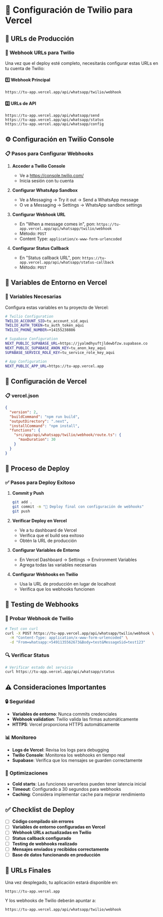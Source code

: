 # 🔧 Configuración de Twilio para Vercel

## 🚀 **URLs de Producción**

### 📱 **Webhook URLs para Twilio**
Una vez que el deploy esté completo, necesitarás configurar estas URLs en tu cuenta de Twilio:

#### 1️⃣ **Webhook Principal**
```
https://tu-app.vercel.app/api/whatsapp/twilio/webhook
```

#### 2️⃣ **URLs de API**
```
https://tu-app.vercel.app/api/whatsapp/send
https://tu-app.vercel.app/api/whatsapp/status
https://tu-app.vercel.app/api/whatsapp/config
```

## ⚙️ **Configuración en Twilio Console**

### 📋 **Pasos para Configurar Webhooks**

1. **Acceder a Twilio Console**
   - Ve a https://console.twilio.com/
   - Inicia sesión con tu cuenta

2. **Configurar WhatsApp Sandbox**
   - Ve a Messaging → Try it out → Send a WhatsApp message
   - O ve a Messaging → Settings → WhatsApp sandbox settings

3. **Configurar Webhook URL**
   - En "When a message comes in", pon: `https://tu-app.vercel.app/api/whatsapp/twilio/webhook`
   - Método: `POST`
   - Content Type: `application/x-www-form-urlencoded`

4. **Configurar Status Callback**
   - En "Status callback URL", pon: `https://tu-app.vercel.app/api/whatsapp/status-callback`
   - Método: `POST`

## 🔐 **Variables de Entorno en Vercel**

### 📝 **Variables Necesarias**
Configura estas variables en tu proyecto de Vercel:

```bash
# Twilio Configuration
TWILIO_ACCOUNT_SID=tu_account_sid_aqui
TWILIO_AUTH_TOKEN=tu_auth_token_aqui
TWILIO_PHONE_NUMBER=+14155238886

# Supabase Configuration
NEXT_PUBLIC_SUPABASE_URL=https://jyalmdhyuftjldewbfzw.supabase.co
NEXT_PUBLIC_SUPABASE_ANON_KEY=tu_anon_key_aqui
SUPABASE_SERVICE_ROLE_KEY=tu_service_role_key_aqui

# App Configuration
NEXT_PUBLIC_APP_URL=https://tu-app.vercel.app
```

## 🎯 **Configuración de Vercel**

### 📋 **vercel.json**
```json
{
  "version": 2,
  "buildCommand": "npm run build",
  "outputDirectory": ".next",
  "installCommand": "npm install",
  "functions": {
    "src/app/api/whatsapp/twilio/webhook/route.ts": {
      "maxDuration": 30
    }
  }
}
```

## 🔄 **Proceso de Deploy**

### ✅ **Pasos para Deploy Exitoso**

1. **Commit y Push**
   ```bash
   git add .
   git commit -m "🚀 Deploy final con configuración de webhooks"
   git push
   ```

2. **Verificar Deploy en Vercel**
   - Ve a tu dashboard de Vercel
   - Verifica que el build sea exitoso
   - Obtén la URL de producción

3. **Configurar Variables de Entorno**
   - En Vercel Dashboard → Settings → Environment Variables
   - Agrega todas las variables necesarias

4. **Configurar Webhooks en Twilio**
   - Usa la URL de producción en lugar de localhost
   - Verifica que los webhooks funcionen

## 🧪 **Testing de Webhooks**

### 📱 **Probar Webhook de Twilio**
```bash
# Test con curl
curl -X POST https://tu-app.vercel.app/api/whatsapp/twilio/webhook \
  -H "Content-Type: application/x-www-form-urlencoded" \
  -d "From=whatsapp:+5491135562673&Body=test&MessageSid=test123"
```

### 🔍 **Verificar Status**
```bash
# Verificar estado del servicio
curl https://tu-app.vercel.app/api/whatsapp/status
```

## ⚠️ **Consideraciones Importantes**

### 🔒 **Seguridad**
- **Variables de entorno**: Nunca commits credenciales
- **Webhook validation**: Twilio valida las firmas automáticamente
- **HTTPS**: Vercel proporciona HTTPS automáticamente

### 📊 **Monitoreo**
- **Logs de Vercel**: Revisa los logs para debugging
- **Twilio Console**: Monitorea los webhooks en tiempo real
- **Supabase**: Verifica que los mensajes se guarden correctamente

### 🚀 **Optimizaciones**
- **Cold starts**: Las funciones serverless pueden tener latencia inicial
- **Timeout**: Configurado a 30 segundos para webhooks
- **Caching**: Considera implementar cache para mejorar rendimiento

## ✅ **Checklist de Deploy**

- [ ] **Código compilado sin errores**
- [ ] **Variables de entorno configuradas en Vercel**
- [ ] **Webhook URLs actualizadas en Twilio**
- [ ] **Status callback configurado**
- [ ] **Testing de webhooks realizado**
- [ ] **Mensajes enviados y recibidos correctamente**
- [ ] **Base de datos funcionando en producción**

## 🎯 **URLs Finales**

Una vez desplegado, tu aplicación estará disponible en:
```
https://tu-app.vercel.app
```

Y los webhooks de Twilio deberán apuntar a:
```
https://tu-app.vercel.app/api/whatsapp/twilio/webhook
```
